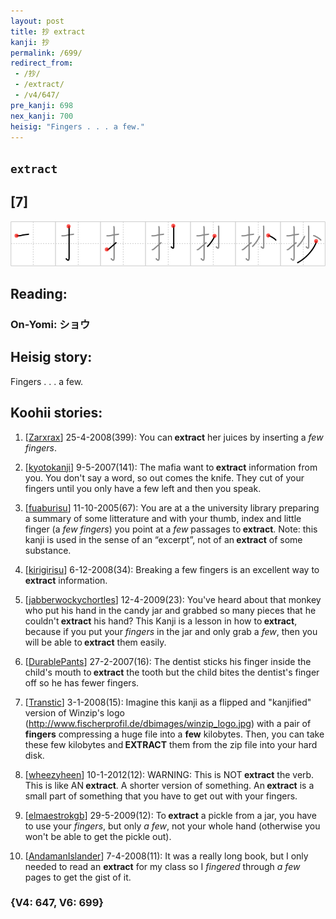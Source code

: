 ```yaml
---
layout: post
title: 抄 extract
kanji: 抄
permalink: /699/
redirect_from:
 - /抄/
 - /extract/
 - /v4/647/
pre_kanji: 698
nex_kanji: 700
heisig: "Fingers . . . a few."
---
```


## `extract`

## [7]

<div class="stroke"><img src="../images/E68A84.png" /></div>

## Reading:

### On-Yomi: ショウ

## Heisig story:

Fingers . . . a few.

## Koohii stories:

1) [<a href="http://kanji.koohii.com/profile/Zarxrax">Zarxrax</a>] 25-4-2008(399): You can<strong> extract</strong> her juices by inserting a <em>few fingers</em>.

2) [<a href="http://kanji.koohii.com/profile/kyotokanji">kyotokanji</a>] 9-5-2007(141): The mafia want to<strong> extract</strong> information from you. You don&#039;t say a word, so out comes the knife. They cut of your fingers until you only have a few left and then you speak.

3) [<a href="http://kanji.koohii.com/profile/fuaburisu">fuaburisu</a>] 11-10-2005(67): You are at a the university library preparing a summary of some litterature and with your thumb, index and little finger (a <em>few fingers</em>) you point at a <em>few</em> passages to<strong> extract</strong>. Note: this kanji is used in the sense of an “excerpt”, not of an<strong> extract</strong> of some substance.

4) [<a href="http://kanji.koohii.com/profile/kirigirisu">kirigirisu</a>] 6-12-2008(34): Breaking a few fingers is an excellent way to<strong> extract</strong> information.

5) [<a href="http://kanji.koohii.com/profile/jabberwockychortles">jabberwockychortles</a>] 12-4-2009(23): You&#039;ve heard about that monkey who put his hand in the candy jar and grabbed so many pieces that he couldn&#039;t<strong> extract</strong> his hand? This Kanji is a lesson in how to<strong> extract</strong>, because if you put your <em>fingers</em> in the jar and only grab a <em>few</em>, then you will be able to<strong> extract</strong> them easily.

6) [<a href="http://kanji.koohii.com/profile/DurablePants">DurablePants</a>] 27-2-2007(16): The dentist sticks his finger inside the child&#039;s mouth to<strong> extract</strong> the tooth but the child bites the dentist&#039;s finger off so he has fewer fingers.

7) [<a href="http://kanji.koohii.com/profile/Transtic">Transtic</a>] 3-1-2008(15): Imagine this kanji as a flipped and &quot;kanjified&quot; version of Winzip&#039;s logo (<a href="http://www.fischerprofil.de/dbimages/winzip_logo.jpg">http://www.fischerprofil.de/dbimages/winzip_logo.jpg</a>) with a pair of <strong>fingers</strong> compressing a huge file into a <strong>few</strong> kilobytes. Then, you can take these few kilobytes and<strong> EXTRACT</strong> them from the zip file into your hard disk.

8) [<a href="http://kanji.koohii.com/profile/wheezyheen">wheezyheen</a>] 10-1-2012(12): WARNING: This is NOT<strong> extract</strong> the verb. This is like AN<strong> extract</strong>. A shorter version of something. An<strong> extract</strong> is a small part of something that you have to get out with your fingers.

9) [<a href="http://kanji.koohii.com/profile/elmaestrokgb">elmaestrokgb</a>] 29-5-2009(12): To<strong> extract</strong> a pickle from a jar, you have to use your <em>fingers</em>, but only <em>a few</em>, not your whole hand (otherwise you won&#039;t be able to get the pickle out).

10) [<a href="http://kanji.koohii.com/profile/AndamanIslander">AndamanIslander</a>] 7-4-2008(11): It was a really long book, but I only needed to read an <strong>extract</strong> for my class so I <em>fingered</em> through <em>a few</em> pages to get the gist of it.

### {V4: 647, V6: 699}
